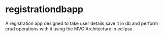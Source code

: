 # registrationdbapp

A registration app designed to take user details,save it in db and perform crud operations with it using the MVC Architecture in eclipse.
 

